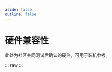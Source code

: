 ```yaml
---
aside: false
outline: false
---
```

# 硬件兼容性
此处为社区共同测试后确认的硬件，可用于装机参考。

<HardwaresTagsInfo />

::: raw
<ClientOnly>
    <HardwaresList />
</ClientOnly>
:::

<script setup>
    import HardwaresTagsInfo from "./components/tags/hardware_tagsinfo.vue"
    import HardwaresList from "./components/hardwares.vue"
</script>